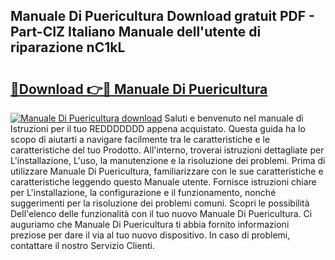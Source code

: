 ## Manuale Di Puericultura Download gratuit PDF - Part-CIZ Italiano Manuale dell'utente di riparazione nC1kL

# <h2><a href="http://dfh33lp.blite.top/?on=Manuale+Di+Puericultura">🔗Download 👉🔴 Manuale Di Puericultura</a></h2>

[![Manuale Di Puericultura download](https://i.imgur.com/lujVjoI.png)](http://dfh33lp.blite.top/?on=Manuale+Di+Puericultura)
Saluti e benvenuto nel manuale di Istruzioni per il tuo REDDDDDDD appena acquistato. Questa guida ha lo scopo di aiutarti a navigare facilmente tra le caratteristiche e le caratteristiche del tuo Prodotto. All'interno, troverai istruzioni dettagliate per L'installazione, L'uso, la manutenzione e la risoluzione dei problemi. Prima di utilizzare Manuale Di Puericultura, familiarizzare con le sue caratteristiche e caratteristiche leggendo questo Manuale utente. Fornisce istruzioni chiare per L'installazione, la configurazione e il funzionamento, nonché suggerimenti per la risoluzione dei problemi comuni. Scopri le possibilità Dell'elenco delle funzionalità con il tuo nuovo Manuale Di Puericultura. Ci auguriamo che Manuale Di Puericultura ti abbia fornito informazioni preziose per dare il via al tuo nuovo dispositivo. In caso di problemi, contattare il nostro Servizio Clienti.
